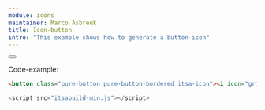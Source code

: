 ```yaml
---
module: icons
maintainer: Marco Asbreuk
title: Icon-button
intro: "This example shows how to generate a button-icon"
---
```


<button class="pure-button pure-button-bordered itsa-icon"><i icon="grid-anim"></i></button>

<p class="spaced">Code-example:</p>

```html
<button class="pure-button pure-button-bordered itsa-icon"><i icon="grid-anim"></i></button>
```

```js
<script src="itsabuild-min.js"></script>
```

<script src="../../dist/itsabuild-min.js"></script>